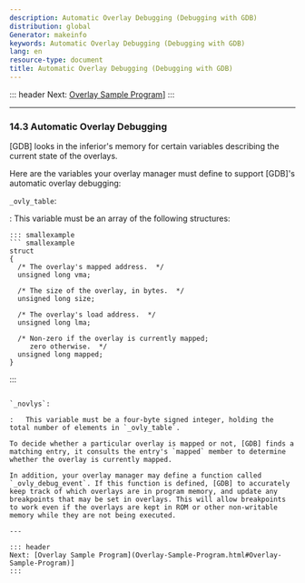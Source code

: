 ```yaml
---
description: Automatic Overlay Debugging (Debugging with GDB)
distribution: global
Generator: makeinfo
keywords: Automatic Overlay Debugging (Debugging with GDB)
lang: en
resource-type: document
title: Automatic Overlay Debugging (Debugging with GDB)
---
```

::: header
Next: [Overlay Sample Program](Overlay-Sample-Program.html#Overlay-Sample-Program)]
:::

---

### 14.3 Automatic Overlay Debugging

[GDB] looks in the inferior's memory for certain variables describing the current state of the overlays.

Here are the variables your overlay manager must define to support [GDB]'s automatic overlay debugging:

`_ovly_table`:

:   This variable must be an array of the following structures:

```
::: smallexample
``` smallexample
struct
{
  /* The overlay's mapped address.  */
  unsigned long vma;

  /* The size of the overlay, in bytes.  */
  unsigned long size;

  /* The overlay's load address.  */
  unsigned long lma;

  /* Non-zero if the overlay is currently mapped;
     zero otherwise.  */
  unsigned long mapped;
}
```

:::

```

`_novlys`:

:   This variable must be a four-byte signed integer, holding the total number of elements in `_ovly_table`.

To decide whether a particular overlay is mapped or not, [GDB] finds a matching entry, it consults the entry's `mapped` member to determine whether the overlay is currently mapped.

In addition, your overlay manager may define a function called `_ovly_debug_event`. If this function is defined, [GDB] to accurately keep track of which overlays are in program memory, and update any breakpoints that may be set in overlays. This will allow breakpoints to work even if the overlays are kept in ROM or other non-writable memory while they are not being executed.

---

::: header
Next: [Overlay Sample Program](Overlay-Sample-Program.html#Overlay-Sample-Program)]
:::
```
